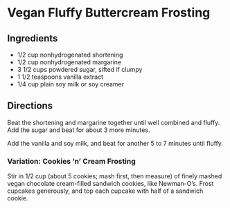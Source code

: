 # Vegan Fluffy Buttercream Frosting

## Ingredients
* 1/2 cup nonhydrogenated shortening
* 1/2 cup nonhydrogenated margarine
* 3 1/2 cups powdered sugar, sifted if clumpy
* 1 1/2 teaspoons vanilla extract
* 1/4 cup plain soy milk or soy creamer

## Directions
Beat the shortening and margarine together until well combined and fluffy. Add the sugar and beat for about 3 more minutes.

Add the vanilla and soy milk, and beat for another 5 to 7 minutes until fluffy.

### Variation: Cookies ‘n’ Cream Frosting
Stir in 1/2 cup (about 5 cookies; mash first, then measure) of finely mashed vegan chocolate cream-filled sandwich cookies, like Newman-O’s. Frost cupcakes generously, and top each cupcake with half of a sandwich cookie.
